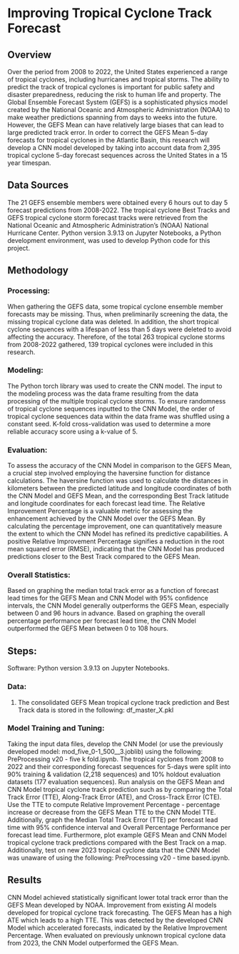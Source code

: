 # Improving Tropical Cyclone Track Forecast

## Overview
Over the period from 2008 to 2022, the United States experienced a range of tropical cyclones, including hurricanes and tropical storms. The ability to predict the track of tropical cyclones is important for public safety and disaster preparedness, reducing the risk to human life and property. The Global Ensemble Forecast System (GEFS) is a sophisticated physics model created by the National Oceanic and Atmospheric Administration (NOAA) to make weather predictions spanning from days to weeks into the future. However, the GEFS Mean can have relatively large biases that can lead to large predicted track error. In order to correct the GEFS Mean 5-day forecasts for tropical cyclones in the Atlantic Basin, this research will develop a CNN model developed by taking into account data from 2,395 tropical cyclone 5-day forecast sequences across the United States in a 15 year timespan. 

## Data Sources
The 21 GEFS ensemble members were obtained every 6 hours out to day 5 forecast predictions from 2008-2022. The tropical cyclone Best Tracks and GEFS tropical cyclone storm forecast tracks were retrieved from the National Oceanic and Atmospheric Administration’s (NOAA) National Hurricane Center. Python version 3.9.13 on Jupyter Notebooks, a Python development environment, was used to develop Python code for this project.

## Methodology
### Processing: 
When gathering the GEFS data, some tropical cyclone ensemble member forecasts may be missing. Thus, when preliminarily screening the data, the missing tropical cyclone data was deleted. In addition, the short tropical cyclone sequences with a lifespan of less than 5 days were deleted to avoid affecting the accuracy. Therefore, of the total 263 tropical cyclone storms from 2008-2022 gathered, 139 tropical cyclones were included in this research.

### Modeling: 
The Python torch library was used to create the CNN model. The input to the modeling process was the data frame resulting from the data processing of the multiple tropical cyclone storms. To ensure randomness of tropical cyclone sequences inputted to the CNN Model, the order of tropical cyclone sequences data within the data frame was shuffled using a constant seed. K-fold cross-validation was used to determine a more reliable accuracy score using a k-value of 5. 

### Evaluation: 
To assess the accuracy of the CNN Model in comparison to the GEFS Mean, a crucial step involved employing the haversine function for distance calculations. The haversine function was used to calculate the distances in kilometers between the predicted latitude and longitude coordinates of both the CNN Model and GEFS Mean, and the corresponding Best Track latitude and longitude coordinates for each forecast lead time. The Relative Improvement Percentage is a valuable metric for assessing the enhancement achieved by the CNN Model over the GEFS Mean. By calculating the percentage improvement, one can quantitatively measure the extent to which the CNN Model has refined its predictive capabilities. A positive Relative Improvement Percentage signifies a reduction in the root mean squared error (RMSE), indicating that the CNN Model has produced predictions closer to the Best Track compared to the GEFS Mean.

### Overall Statistics: 
Based on graphing the median total track error as a function of forecast lead times for the GEFS Mean and CNN Model with 95% confidence intervals, the CNN Model generally outperforms the GEFS Mean, especially between 0 and 96 hours in advance. Based on graphing the overall percentage performance per forecast lead time, the CNN Model outperformed the GEFS Mean between 0 to 108 hours.

## Steps:
Software: Python version 3.9.13 on Jupyter Notebooks.

### Data:
1. The consolidated GEFS Mean tropical cyclone track prediction and Best Track data is stored in the following: df_master_X.pkl

### Model Training and Tuning: 
Taking the input data files, develop the CNN Model (or use the previously developed model: mod_five_0-1_500__3.joblib) using the following: PreProcessing v20 - five k fold.ipynb. The tropical cyclones from 2008 to 2022 and their corresponding forecast sequences for 5-days were split into 90% training & validation (2,218 sequences) and 10% holdout evaluation datasets (177 evaluation sequences). Run analysis on the GEFS Mean and CNN Model tropical cyclone track prediction such as by comparing the Total Track Error (TTE), Along-Track Error (ATE), and Cross-Track Error (CTE). Use the TTE to compute Relative Improvement Percentage - percentage increase or decrease from the GEFS Mean TTE to the CNN Model TTE. Additionally, graph the Median Total Track Error (TTE) per forecast lead time with 95% confidence interval and Overall Percentage Performance per forecast lead time. Furthermore, plot example GEFS Mean and CNN Model  tropical cyclone track predictions compared with the Best Track on a map. Additionally, test on new 2023 tropical cyclone data that the CNN Model was unaware of using the following: PreProcessing v20 - time based.ipynb.

## Results
CNN Model achieved statistically significant lower total track error than the GEFS Mean developed by NOAA. Improvement from existing AI models developed for tropical cyclone track forecasting. The GEFS Mean has a high ATE which leads to a high TTE. This was detected by the developed CNN Model which accelerated forecasts, indicated by the Relative Improvement Percentage. When evaluated on previously unknown tropical cyclone data from 2023, the CNN Model outperformed the GEFS Mean.
